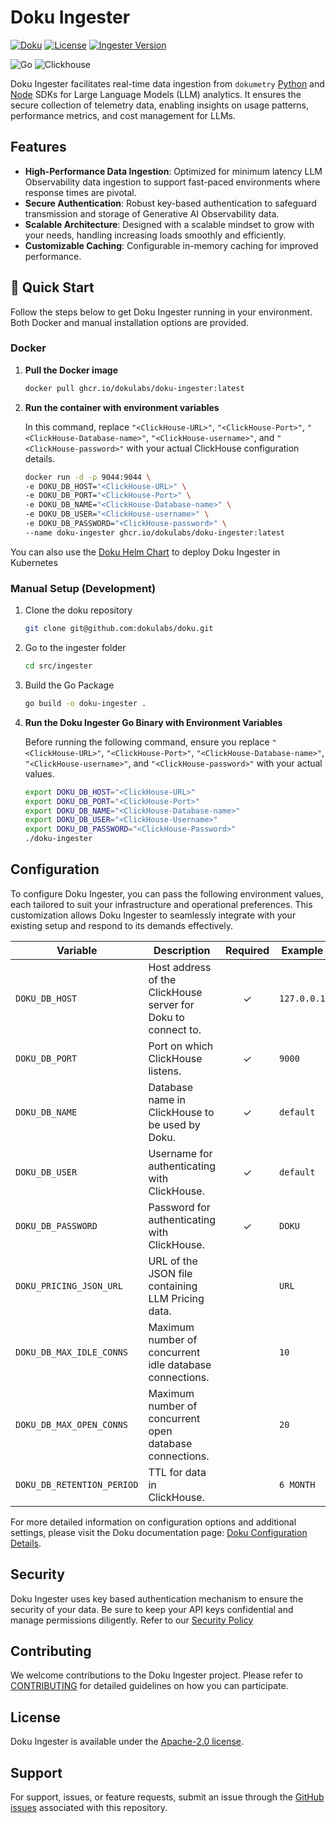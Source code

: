 # Doku Ingester

[![Doku](https://img.shields.io/badge/Doku-orange)](https://github.com/dokulabs/doku)
[![License](https://img.shields.io/github/license/dokulabs/doku?label=license&logo=github&color=f80&logoColor=fff%22%20alt=%22License)](https://github.com/dokulabs/doku/blob/main/LICENSE)
[![Ingester Version](https://img.shields.io/github/tag/dokulabs/doku.svg?&label=Version)](https://github.com/dokulabs/doku/tags)


![Go](https://img.shields.io/badge/golang-black?style=for-the-badge&logo=go)
![Clickhouse](https://img.shields.io/badge/clickhouse-faff69?style=for-the-badge&logo=clickhouse)

Doku Ingester facilitates real-time data ingestion from `dokumetry` [Python](https://github.com/dokulabs/dokumetry-python) and [Node](https://github.com/dokulabs/dokumetry-node) SDKs for Large Language Models (LLM) analytics. It ensures the secure collection of telemetry data, enabling insights on usage patterns, performance metrics, and cost management for LLMs.

## Features

- **High-Performance Data Ingestion**: Optimized for minimum latency LLM Observability data ingestion to support fast-paced environments where response times are pivotal.
- **Secure Authentication**: Robust key-based authentication to safeguard transmission and storage of Generative AI Observability data.
- **Scalable Architecture**: Designed with a scalable mindset to grow with your needs, handling increasing loads smoothly and efficiently.
- **Customizable Caching**: Configurable in-memory caching for improved performance.

## 🚀 Quick Start

Follow the steps below to get Doku Ingester running in your environment. Both Docker and manual installation options are provided.

### Docker
1. **Pull the Docker image**

    ```bash
    docker pull ghcr.io/dokulabs/doku-ingester:latest
    ```

2. **Run the container with environment variables**

    In this command, replace `"<ClickHouse-URL>"`, `"<ClickHouse-Port>"`, `"<ClickHouse-Database-name>"`, `"<ClickHouse-username>"`, and `"<ClickHouse-password>"` with your actual ClickHouse configuration details.

    ```bash
    docker run -d -p 9044:9044 \
    -e DOKU_DB_HOST="<ClickHouse-URL>" \
    -e DOKU_DB_PORT="<ClickHouse-Port>" \
    -e DOKU_DB_NAME="<ClickHouse-Database-name>" \
    -e DOKU_DB_USER="<ClickHouse-username>" \
    -e DOKU_DB_PASSWORD="<ClickHouse-password>" \
    --name doku-ingester ghcr.io/dokulabs/doku-ingester:latest
    ```


You can also use the [Doku Helm Chart](https://github.com/dokulabs/helm/tree/main/charts/doku) to deploy Doku Ingester in Kubernetes

### Manual Setup (Development)

1. Clone the doku repository 
    ```sh 
    git clone git@github.com:dokulabs/doku.git
    ````
2. Go to the ingester folder
    ```sh 
    cd src/ingester
    ````
3. Build the Go Package
    ```sh 
    go build -o doku-ingester .
    ````
4. **Run the Doku Ingester Go Binary with Environment Variables**

    Before running the following command, ensure you replace `"<ClickHouse-URL>"`, `"<ClickHouse-Port>"`, `"<ClickHouse-Database-name>"`, `"<ClickHouse-username>"`, and `"<ClickHouse-password>"` with your actual values.

    ```sh
    export DOKU_DB_HOST="<ClickHouse-URL>"
    export DOKU_DB_PORT="<ClickHouse-Port>"
    export DOKU_DB_NAME="<ClickHouse-Database-name>"
    export DOKU_DB_USER="<ClickHouse-Username>"
    export DOKU_DB_PASSWORD="<ClickHouse-Password>"
    ./doku-ingester
    ```

## Configuration

To configure Doku Ingester, you can pass the following environment values, each tailored to suit your infrastructure and operational preferences. This customization allows Doku Ingester to seamlessly integrate with your existing setup and respond to its demands effectively.


| Variable                   | Description                                                     | Required | Example                                |
|----------------------------|-----------------------------------------------------------------|:--------:|----------------------------------------|
| `DOKU_DB_HOST`             | Host address of the ClickHouse server for Doku to connect to.   |    ✓     | `127.0.0.1`                            |
| `DOKU_DB_PORT`             | Port on which ClickHouse listens.                               |    ✓     | `9000`                                 |
| `DOKU_DB_NAME`             | Database name in ClickHouse to be used by Doku.                 |    ✓     | `default`                              |
| `DOKU_DB_USER`             | Username for authenticating with ClickHouse.                    |    ✓     | `default`                              |
| `DOKU_DB_PASSWORD`         | Password for authenticating with ClickHouse.                    |    ✓     | `DOKU`                                 |
| `DOKU_PRICING_JSON_URL`    | URL of the JSON file containing LLM Pricing data.               |          | `URL`                                  |
| `DOKU_DB_MAX_IDLE_CONNS`   | Maximum number of concurrent idle database connections.         |          | `10`                                   |
| `DOKU_DB_MAX_OPEN_CONNS`   | Maximum number of concurrent open database connections.         |          | `20`                                   |
| `DOKU_DB_RETENTION_PERIOD` | TTL for data in ClickHouse.                                     |          | `6 MONTH`                              |

For more detailed information on configuration options and additional settings, please visit the Doku documentation page: [Doku Configuration Details](https://docs.dokulabs.com/latest/configuration).

## Security

Doku Ingester uses key based authentication mechanism to ensure the security of your data. Be sure to keep your API keys confidential and manage permissions diligently. Refer to our [Security Policy](../../SECURITY.md)

## Contributing

We welcome contributions to the Doku Ingester project. Please refer to [CONTRIBUTING](../../CONTRIBUTING.md) for detailed guidelines on how you can participate.

## License

Doku Ingester is available under the [Apache-2.0 license](../../LICENSE).

## Support

For support, issues, or feature requests, submit an issue through the [GitHub issues](https://github.com/dokulabs/doku/issues) associated with this repository.
